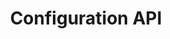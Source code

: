 ---
title: "Configuration API"
type: "api-reference"
version: "0.6 dev preview"
dev_preview: true
hide_from_menu: false
desc: "Set up webhooks and manage bot agents."
color: "#8129e2"
---